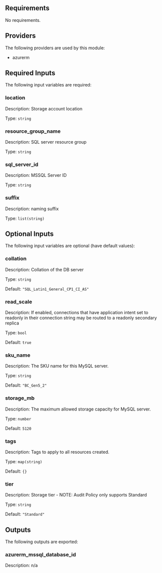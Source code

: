 ## Requirements

No requirements.

## Providers

The following providers are used by this module:

- azurerm

## Required Inputs

The following input variables are required:

### location

Description: Storage account location

Type: `string`

### resource\_group\_name

Description: SQL server resource group

Type: `string`

### sql\_server\_id

Description: MSSQL Server ID

Type: `string`

### suffix

Description: naming suffix

Type: `list(string)`

## Optional Inputs

The following input variables are optional (have default values):

### collation

Description: Collation of the DB server

Type: `string`

Default: `"SQL_Latin1_General_CP1_CI_AS"`

### read\_scale

Description: If enabled, connections that have application intent set to readonly in their connection string may be routed to a readonly secondary replica

Type: `bool`

Default: `true`

### sku\_name

Description: The SKU name for this MySQL server.

Type: `string`

Default: `"BC_Gen5_2"`

### storage\_mb

Description: The maximum allowed storage capacity for MySQL server.

Type: `number`

Default: `5120`

### tags

Description: Tags to apply to all resources created.

Type: `map(string)`

Default: `{}`

### tier

Description: Storage tier - NOTE: Audit Policy only supports Standard

Type: `string`

Default: `"Standard"`

## Outputs

The following outputs are exported:

### azurerm\_mssql\_database\_id

Description: n/a

